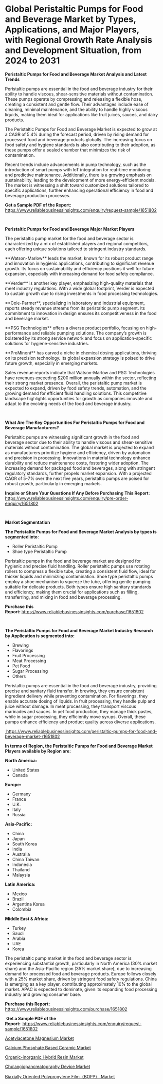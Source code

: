 <p><h1>Global Peristaltic Pumps for Food and Beverage Market by Types, Applications, and Major Players, with Regional Growth Rate Analysis and Development Situation, from 2024 to 2031</h1></p><p><strong>Peristaltic Pumps for Food and Beverage Market Analysis and Latest Trends</strong></p>
<p><p>Peristaltic pumps are essential in the food and beverage industry for their ability to handle viscous, shear-sensitive materials without contamination. These pumps operate by compressing and releasing a flexible hose, creating a consistent and gentle flow. Their advantages include ease of cleaning, minimal maintenance, and the ability to handle highly viscous liquids, making them ideal for applications like fruit juices, sauces, and dairy products.</p><p>The Peristaltic Pumps for Food and Beverage Market is expected to grow at a CAGR of 5.4% during the forecast period, driven by rising demand for processed food and beverage products globally. The increasing focus on food safety and hygiene standards is also contributing to their adoption, as these pumps offer a sealed chamber that minimizes the risk of contamination. </p><p>Recent trends include advancements in pump technology, such as the introduction of smart pumps with IoT integration for real-time monitoring and predictive maintenance. Additionally, there is a growing emphasis on sustainability, leading to the development of more energy-efficient models. The market is witnessing a shift toward customized solutions tailored to specific applications, further enhancing operational efficiency in food and beverage production processes.</p></p>
<p><strong>Get a Sample PDF of the Report:&nbsp;</strong> <a href="https://www.reliablebusinessinsights.com/enquiry/request-sample/1651802?utm_campaign=63&utm_medium=2&utm_source=Github&utm_content=ia&utm_term=12102024&utm_id=peristaltic-pumps-for-food-and-beverage">https://www.reliablebusinessinsights.com/enquiry/request-sample/1651802</a></p>
<p>&nbsp;</p>
<p><strong>Peristaltic Pumps for Food and Beverage Major Market Players</strong></p>
<p><p>The peristaltic pump market for the food and beverage sector is characterized by a mix of established players and regional competitors, each offering unique solutions tailored to stringent industry standards.</p><p>**Watson-Marlow** leads the market, known for its robust product range and innovation in hygienic applications, contributing to significant revenue growth. Its focus on sustainability and efficiency positions it well for future expansion, especially with increasing demand for food safety compliance.</p><p>**Verder** is another key player, emphasizing high-quality materials that meet industry regulations. With a wide global footprint, Verder is expected to sustain growth due to rising investments in food processing technologies.</p><p>**Cole-Parmer**, specializing in laboratory and industrial equipment, reports steady revenue streams from its peristaltic pump segment. Its commitment to innovation in design ensures its competitiveness in the food and beverage market.</p><p>**PSG Technologies** offers a diverse product portfolio, focusing on high-performance and reliable pumping solutions. The company’s growth is bolstered by its strong service network and focus on application-specific solutions for hygiene-sensitive industries.</p><p>**ProMinent** has carved a niche in chemical dosing applications, thriving on its precision technology. Its global expansion strategy is poised to drive future growth, especially in emerging markets.</p><p>Sales revenue reports indicate that Watson-Marlow and PSG Technologies have revenues exceeding $200 million annually within the sector, reflecting their strong market presence. Overall, the peristaltic pump market is expected to expand, driven by food safety trends, automation, and the growing demand for efficient fluid handling solutions. This competitive landscape highlights opportunities for growth as companies innovate and adapt to the evolving needs of the food and beverage industry.</p></p>
<p>&nbsp;</p>
<p><strong>What Are The Key Opportunities For Peristaltic Pumps for Food and Beverage Manufacturers?</strong></p>
<p><p>Peristaltic pumps are witnessing significant growth in the food and beverage sector due to their ability to handle viscous and shear-sensitive materials without contamination. The global market is projected to expand as manufacturers prioritize hygiene and efficiency, driven by automation and precision in processing. Innovations in material technology enhance durability and reduce maintenance costs, fostering wider adoption. The increasing demand for packaged food and beverages, along with stringent regulatory standards, further propels market expansion. With a projected CAGR of 5-7% over the next five years, peristaltic pumps are poised for robust growth, particularly in emerging markets.</p></p>
<p><strong>Inquire or Share Your Questions If Any Before Purchasing This Report:</strong> <a href="https://www.reliablebusinessinsights.com/enquiry/pre-order-enquiry/1651802?utm_campaign=63&utm_medium=2&utm_source=Github&utm_content=ia&utm_term=12102024&utm_id=peristaltic-pumps-for-food-and-beverage">https://www.reliablebusinessinsights.com/enquiry/pre-order-enquiry/1651802</a></p>
<p>&nbsp;</p>
<p><strong>Market Segmentation</strong></p>
<p><strong>The Peristaltic Pumps for Food and Beverage Market Analysis by types is segmented into:</strong></p>
<p><ul><li>Roller Peristaltic Pump</li><li>Shoe type Peristaltic Pump</li></ul></p>
<p><p>Peristaltic pumps in the food and beverage market are designed for hygienic and precise fluid handling. Roller peristaltic pumps use rotating rollers to compress a flexible tube, creating a consistent fluid flow, ideal for thicker liquids and minimizing contamination. Shoe type peristaltic pumps employ a shoe mechanism to squeeze the tube, offering gentle pumping suitable for delicate products. Both types ensure high sanitary standards and efficiency, making them crucial for applications such as filling, transferring, and mixing in food and beverage processing.</p></p>
<p><strong>Purchase this Report:&nbsp;</strong><a href="https://www.reliablebusinessinsights.com/purchase/1651802?utm_campaign=63&utm_medium=2&utm_source=Github&utm_content=ia&utm_term=12102024&utm_id=peristaltic-pumps-for-food-and-beverage">https://www.reliablebusinessinsights.com/purchase/1651802</a></p>
<p>&nbsp;</p>
<p><strong>The Peristaltic Pumps for Food and Beverage Market Industry Research by Application is segmented into:</strong></p>
<p><ul><li>Brewing</li><li>Flavorings</li><li>Fruit Processing</li><li>Meat Processing</li><li>Pet Food</li><li>Sugar Processing</li><li>Others</li></ul></p>
<p><p>Peristaltic pumps are essential in the food and beverage industry, providing precise and sanitary fluid transfer. In brewing, they ensure consistent ingredient delivery while preventing contamination. For flavorings, they enable accurate dosing of liquids. In fruit processing, they handle pulp and juice without damage. In meat processing, they transport viscous marinades and sauces. In pet food production, they manage thick pastes, while in sugar processing, they efficiently move syrups. Overall, these pumps enhance efficiency and product quality across diverse applications.</p></p>
<p><a href="https://www.reliablebusinessinsights.com/peristaltic-pumps-for-food-and-beverage-market-r1651802?utm_campaign=63&utm_medium=2&utm_source=Github&utm_content=ia&utm_term=12102024&utm_id=peristaltic-pumps-for-food-and-beverage">&nbsp;https://www.reliablebusinessinsights.com/peristaltic-pumps-for-food-and-beverage-market-r1651802</a></p>
<p><strong>In terms of Region, the Peristaltic Pumps for Food and Beverage Market Players available by Region are:</strong></p>
<p>
    <p> <strong> North America: </strong>
        <ul>
            <li>United States</li>
            <li>Canada</li>
        </ul>
        </p> 
    <p> <strong> Europe: </strong>
        <ul>
            <li>Germany</li>
            <li>France</li>
            <li>U.K.</li>
            <li>Italy</li>
            <li>Russia</li>
        </ul>
        </p> 
    <p> <strong> Asia-Pacific: </strong>
        <ul>
            <li>China</li>
            <li>Japan</li>
            <li>South Korea</li>
            <li>India</li>
            <li>Australia</li>
            <li>China Taiwan</li>
            <li>Indonesia</li>
            <li>Thailand</li>
            <li>Malaysia</li>
        </ul>
        </p> 
    <p> <strong> Latin America: </strong>
        <ul>
            <li>Mexico</li>
            <li>Brazil</li>
            <li>Argentina Korea</li>
            <li>Colombia</li>
        </ul>
        </p> 
    <p> <strong> Middle East & Africa: </strong>
        <ul>
            <li>Turkey</li>
            <li>Saudi</li>
            <li>Arabia</li>
            <li>UAE</li>
            <li>Korea</li>
        </ul>
    </p>
    </p>
<p><p>The peristaltic pump market in the food and beverage sector is experiencing substantial growth, particularly in North America (30% market share) and the Asia-Pacific region (35% market share), due to increasing demand for processed food and beverage products. Europe follows closely with a 25% market share, driven by stringent food safety regulations. China is emerging as a key player, contributing approximately 10% to the global market. APAC is expected to dominate, given its expanding food processing industry and growing consumer base.</p></p>
<p><strong>Purchase this Report: </strong><a href="https://www.reliablebusinessinsights.com/purchase/1651802?utm_campaign=63&utm_medium=2&utm_source=Github&utm_content=ia&utm_term=12102024&utm_id=peristaltic-pumps-for-food-and-beverage">https://www.reliablebusinessinsights.com/purchase/1651802</a></p>
<p>&nbsp;<strong>Get a Sample PDF of the Report:&nbsp;&nbsp;</strong><a href="https://www.reliablebusinessinsights.com/enquiry/request-sample/1651802?utm_campaign=63&utm_medium=2&utm_source=Github&utm_content=ia&utm_term=12102024&utm_id=peristaltic-pumps-for-food-and-beverage">https://www.reliablebusinessinsights.com/enquiry/request-sample/1651802</a></p>
<p><strong></strong></p>
<p><p><a href="https://github.com/diedrer4btm/Market-Research-Report-List-1/blob/main/acetylacetone-magnesium-market.md?utm_campaign=63&utm_medium=2&utm_source=Github&utm_content=ia&utm_term=12102024&utm_id=peristaltic-pumps-for-food-and-beverage">Acetylacetone Magnesium Market</a></p><p><a href="https://www.linkedin.com/pulse/calcium-phosphate-based-ceramic-market-trends-growth-outlook-dmqyc?utm_campaign=63&utm_medium=2&utm_source=Github&utm_content=ia&utm_term=12102024&utm_id=peristaltic-pumps-for-food-and-beverage">Calcium Phosphate Based Ceramic Market</a></p><p><a href="https://www.linkedin.com/pulse/organic-inorganic-hybrid-resin-market-trends-detailed-study-ln2dc?utm_campaign=63&utm_medium=2&utm_source=Github&utm_content=ia&utm_term=12102024&utm_id=peristaltic-pumps-for-food-and-beverage">Organic-inorganic Hybrid Resin Market</a></p><p><a href="https://www.linkedin.com/pulse/cholangiopancreatography-device-market-growth-segmentation-0k6ue?utm_campaign=63&utm_medium=2&utm_source=Github&utm_content=ia&utm_term=12102024&utm_id=peristaltic-pumps-for-food-and-beverage">Cholangiopancreatography Device Market</a></p><p><a href="https://github.com/tenoreduwagley4rt/Market-Research-Report-List-1/blob/main/biaxially-oriented-polypropylene-filmbopp-market.md?utm_campaign=63&utm_medium=2&utm_source=Github&utm_content=ia&utm_term=12102024&utm_id=peristaltic-pumps-for-food-and-beverage">Biaxially Oriented Polypropylene Film（BOPP） Market</a></p></p>